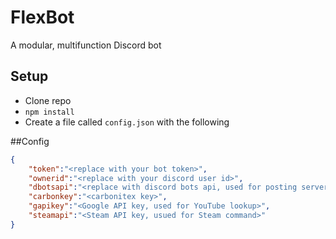 # FlexBot
A modular, multifunction Discord bot

## Setup
- Clone repo
- `npm install`
- Create a file called `config.json` with the following

##Config
```json
{
	"token":"<replace with your bot token>",
	"ownerid":"<replace with your discord user id>",
	"dbotsapi":"<replace with discord bots api, used for posting server count>",
	"carbonkey":"<carbonitex key>",
	"gapikey":"<Google API key, used for YouTube lookup>",
	"steamapi":"<Steam API key, usued for Steam command>"
}
```